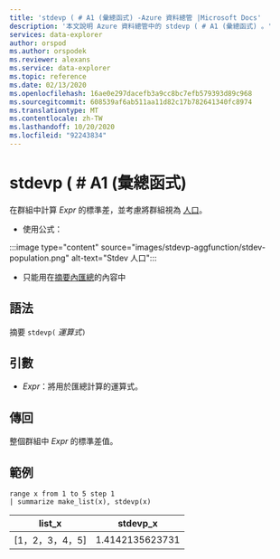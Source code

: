 ```yaml
---
title: 'stdevp ( # A1 (彙總函式) -Azure 資料總管 |Microsoft Docs'
description: '本文說明 Azure 資料總管中的 stdevp ( # A1 (彙總函式) 。'
services: data-explorer
author: orspod
ms.author: orspodek
ms.reviewer: alexans
ms.service: data-explorer
ms.topic: reference
ms.date: 02/13/2020
ms.openlocfilehash: 16ae0e297dacefb3a9cc8bc7efb579393d89c968
ms.sourcegitcommit: 608539af6ab511aa11d82c17b782641340fc8974
ms.translationtype: MT
ms.contentlocale: zh-TW
ms.lasthandoff: 10/20/2020
ms.locfileid: "92243834"
---
```

# <a name="stdevp-aggregation-function"></a>stdevp ( # A1 (彙總函式) 

在群組中計算 *Expr* 的標準差，並考慮將群組視為 [人口](https://en.wikipedia.org/wiki/Statistical_population)。 

* 使用公式：

:::image type="content" source="images/stdevp-aggfunction/stdev-population.png" alt-text="Stdev 人口":::

* 只能用在[摘要內匯總](summarizeoperator.md)的內容中

## <a name="syntax"></a>語法

摘要 `stdevp(` *運算式*`)`

## <a name="arguments"></a>引數

* *Expr*：將用於匯總計算的運算式。 

## <a name="returns"></a>傳回

整個群組中 *Expr* 的標準差值。
 
## <a name="examples"></a>範例

```kusto
range x from 1 to 5 step 1
| summarize make_list(x), stdevp(x)

```

|list_x|stdevp_x|
|---|---|
|[1，2，3，4，5]|1.4142135623731|